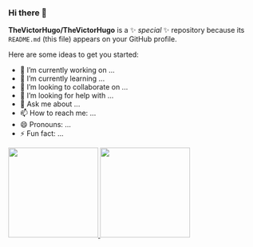 ### Hi there 👋


**TheVictorHugo/TheVictorHugo** is a ✨ _special_ ✨ repository because its `README.md` (this file) appears on your GitHub profile.

Here are some ideas to get you started:

- 🔭 I’m currently working on ...
- 🌱 I’m currently learning ...
- 👯 I’m looking to collaborate on ...
- 🤔 I’m looking for help with ...
- 💬 Ask me about ...
- 📫 How to reach me: ...
- 😄 Pronouns: ...
- ⚡ Fun fact: ...

<div>
<a href="https://github.com/seu-usuário-aqui">
<img height="180em" src="https://github-readme-stats.vercel.app/api/top-langs/?username=TheVictorHugo&layout=compact&langs_count=7&theme=dracula"/>
<img height="180em" src="https://github-readme-stats.vercel.app/api?username=TheVictorHugo&show_icons=true&theme=dracula&include_all_commits=true&count_private=true"/>
</div>


